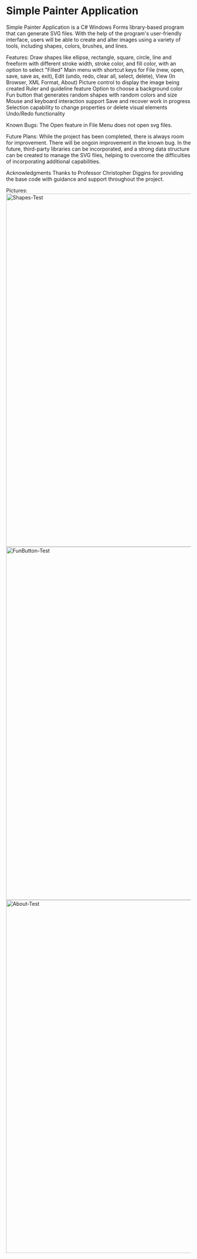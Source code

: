 # Simple Painter Application

Simple Painter Application is a C# Windows Forms library-based program that can generate SVG files. With the help of the program's user-friendly interface, users will be able to create and alter images using a variety of tools, including shapes, colors, brushes, and lines. 

Features:
Draw shapes like ellipse, rectangle, square, circle, line and freeform with different stroke width, stroke color, and fill color, with an option to select "Filled"
Main menu with shortcut keys for File (new, open, save, save as, exit), Edit (undo, redo, clear all, select, delete), View (In Browser, XML Format, About)
Picture control to display the image being created
Ruler and guideline feature
Option to choose a background color
Fun button that generates random shapes with random colors and size
Mouse and keyboard interaction support
Save and recover work in progress
Selection capability to change properties or delete visual elements
Undo/Redo functionality

Known Bugs:
The Open feature in File Menu does not open svg files. 

Future Plans:
While the project has been completed, there is always room for improvement. There will be ongoin improvement in the known bug. In the future, third-party libraries can be incorporated, and a strong data structure can be created to manage the SVG files, helping to overcome the difficulties of incorporating additional capabilities.

Acknowledgments
Thanks to Professor Christopher Diggins for providing the base code with guidance and support throughout the project.

Pictures:
<img width="960" alt="Shapes-Test" src="https://user-images.githubusercontent.com/98612467/234743126-f4e8247c-c3c7-487f-9e32-0d55cab3dde8.png">
<img width="960" alt="FunButton-Test" src="https://user-images.githubusercontent.com/98612467/234743142-d050013c-4bab-450d-815b-5ffa1d291ed7.png">
<img width="960" alt="About-Test" src="https://user-images.githubusercontent.com/98612467/234743174-b620cdc2-13c2-4cc0-9819-a4abc920296d.png">


